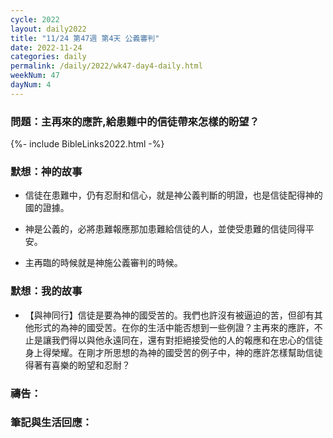 ```yaml
---
cycle: 2022
layout: daily2022
title: "11/24 第47週 第4天 公義審判"
date: 2022-11-24
categories: daily
permalink: /daily/2022/wk47-day4-daily.html
weekNum: 47
dayNum: 4
---
```


### 問題：主再來的應許,給患難中的信徒帶來怎樣的盼望？

{%- include BibleLinks2022.html -%}

### 默想：神的故事 
+ 信徒在患難中，仍有忍耐和信心，就是神公義判斷的明證，也是信徒配得神的國的證據。

+ 神是公義的，必將患難報應那加患難給信徒的人，並使受患難的信徒同得平安。

+ 主再臨的時候就是神施公義審判的時候。

### 默想：我的故事
+ 【與神同行】信徒是要為神的國受苦的。我們也許沒有被逼迫的苦，但卻有其他形式的為神的國受苦。在你的生活中能否想到一些例證？主再來的應許，不止是讓我們得以與他永遠同在，還有對拒絕接受他的人的報應和在忠心的信徒身上得榮耀。在剛才所思想的為神的國受苦的例子中，神的應許怎樣幫助信徒得著有喜樂的盼望和忍耐？

### 禱告：

### 筆記與生活回應：
